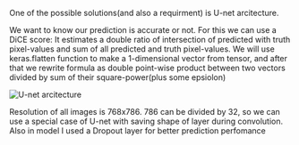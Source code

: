 



One of the possible solutions(and also a requirment) is U-net arcitecture. 



We want to know our prediction is accurate or not. For this we can use a DiCE score: 
It estimates a double ratio of intersection of predicted with truth pixel-values and sum of
all predicted and truth pixel-values. 
We will use keras.flatten function to make a 1-dimensional vector from tensor, and after that we 
rewrite formula as double point-wise product between two vectors divided by sum of their square-power(plus some epsiolon)



![U-net arcitecture](https://lmb.informatik.uni-freiburg.de/people/ronneber/u-net/u-net-architecture.png)

Resolution of all images is 768x786.  786 can be divided by 32, so we can use a special case of U-net with saving shape
of layer during convolution.
Also in model I used a Dropout layer for better prediction perfomance




